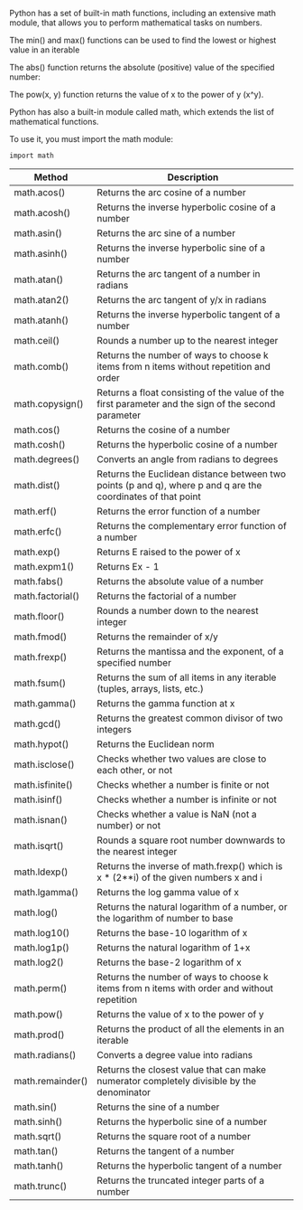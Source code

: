 Python has a set of built-in math functions, including an extensive math module, that allows you to perform mathematical tasks on numbers.

The min() and max() functions can be used to find the lowest or highest value in an iterable

The abs() function returns the absolute (positive) value of the specified number:

The pow(x, y) function returns the value of x to the power of y (x^y).

Python has also a built-in module called math, which extends the list of mathematical functions.

To use it, you must import the math module:

`import math`

|Method	|Description|
|--- | --- |
|math.acos()	|Returns the arc cosine of a number|
|math.acosh()	|Returns the inverse hyperbolic cosine of a number|
|math.asin()	|Returns the arc sine of a number|
|math.asinh()	|Returns the inverse hyperbolic sine of a number|
|math.atan()	|Returns the arc tangent of a number in radians|
|math.atan2()	|Returns the arc tangent of y/x in radians|
|math.atanh()	|Returns the inverse hyperbolic tangent of a number|
|math.ceil()	|Rounds a number up to the nearest integer|
|math.comb()	|Returns the number of ways to choose k items from n items without repetition and order|
|math.copysign()	|Returns a float consisting of the value of the first parameter and the sign of the second parameter|
|math.cos()	|Returns the cosine of a number|
|math.cosh()	|Returns the hyperbolic cosine of a number|
|math.degrees()	|Converts an angle from radians to degrees|
|math.dist()	|Returns the Euclidean distance between two points (p and q), where p and q are the coordinates of that point|
|math.erf()	|Returns the error function of a number|
|math.erfc()	|Returns the complementary error function of a number|
|math.exp()	|Returns E raised to the power of x|
|math.expm1()	|Returns Ex - 1|
|math.fabs()	|Returns the absolute value of a number|
|math.factorial()	|Returns the factorial of a number|
|math.floor()	|Rounds a number down to the nearest integer|
|math.fmod()	|Returns the remainder of x/y|
|math.frexp()	|Returns the mantissa and the exponent, of a specified number|
|math.fsum()	|Returns the sum of all items in any iterable (tuples, arrays, lists, etc.)|
|math.gamma()	|Returns the gamma function at x|
|math.gcd()	|Returns the greatest common divisor of two integers|
|math.hypot()	|Returns the Euclidean norm|
|math.isclose()	|Checks whether two values are close to each other, or not|
|math.isfinite()	|Checks whether a number is finite or not|
|math.isinf()	|Checks whether a number is infinite or not|
|math.isnan()	|Checks whether a value is NaN (not a number) or not|
|math.isqrt()	|Rounds a square root number downwards to the nearest integer|
|math.ldexp()	|Returns the inverse of math.frexp() which is x * (2**i) of the given numbers x and i|
|math.lgamma()	|Returns the log gamma value of x|
|math.log()	|Returns the natural logarithm of a number, or the logarithm of number to base|
|math.log10()	|Returns the base-10 logarithm of x|
|math.log1p()	|Returns the natural logarithm of 1+x|
|math.log2()	|Returns the base-2 logarithm of x|
|math.perm()	|Returns the number of ways to choose k items from n items with order and without repetition|
|math.pow()	|Returns the value of x to the power of y|
|math.prod()	|Returns the product of all the elements in an iterable|
|math.radians()	|Converts a degree value into radians|
|math.remainder()	|Returns the closest value that can make numerator completely divisible by the denominator|
|math.sin()	|Returns the sine of a number|
|math.sinh()	|Returns the hyperbolic sine of a number|
|math.sqrt()	|Returns the square root of a number|
|math.tan()	|Returns the tangent of a number|
|math.tanh()	|Returns the hyperbolic tangent of a number|
|math.trunc()	|Returns the truncated integer parts of a number|